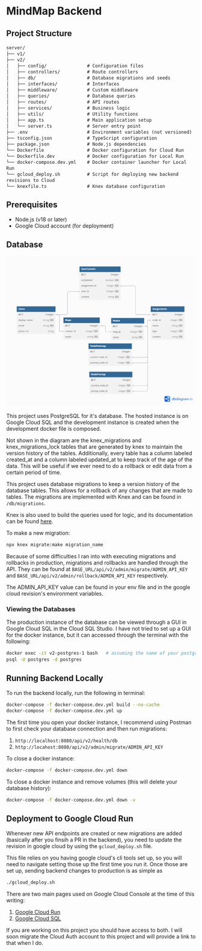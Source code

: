 # MindMap Backend

## Project Structure

```
server/
├── v1/
├── v2/
│   ├── config/               # Configuration files
│   ├── controllers/          # Route controllers
│   ├── db/                   # Database migrations and seeds
│   ├── interfaces/           # Interfaces
│   ├── middleware/           # Custom middleware
│   ├── queries/              # Database queries
│   ├── routes/               # API routes
│   ├── services/             # Business logic
│   ├── utils/                # Utility functions
│   ├── app.ts                # Main application setup
│   └── server.ts             # Server entry point
├── .env                      # Environment variables (not versioned)
├── tsconfig.json             # TypeScript configuration
├── package.json              # Node.js dependencies
└── Dockerfile                # Docker configuration for Cloud Run
└── Dockerfile.dev            # Docker configuration for Local Run
└── docker-compose.dev.yml    # Docker container launcher for Local Run
└── gcloud_deploy.sh          # Script for deploying new backend revisions to Cloud
└── knexfile.ts               # Knex database configuration
```

## Prerequisites

- Node.js (v18 or later)
- Google Cloud account (for deployment)

## Database

![Database Diagram](/server/v2/MindMapERD.png)

This project uses PostgreSQL for it's database. The hosted instance is on Google Cloud SQL and the development instance is created when the development docker file is composed.

Not shown in the diagram are the knex_migrations and knex_migrations_lock tables that are generated by knex to maintain the version history of the tables. Additionally, every table has a column labeled created_at and a column labeled updated_at to keep track of the age of the data. This will be useful if we ever need to do a rollback or edit data from a certain period of time.

This project uses database migrations to keep a version history of the database tables. This allows for a rollback of any changes that are made to tables. The migrations are implemented with Knex and can be found in `/db/migrations`.

Knex is also used to build the queries used for logic, and its documentation can be found [here](https://knexjs.org/).

To make a new migration:

```bash
npx knex migrate:make migration_name
```

Because of some difficulties I ran into with executing migrations and rollbacks in production, migrations and rollbacks are handled through the API. They can be found at `BASE_URL/api/v2/admin/migrate/ADMIN_API_KEY` and `BASE_URL/api/v2/admin/rollback/ADMIN_API_KEY` respectively.

The ADMIN_API_KEY value can be found in your env file and in the google cloud revision's environment variables.

### Viewing the Databases

The production instance of the database can be viewed through a GUI in Google Cloud SQL in the Cloud SQL Studio. I have not tried to set up a GUI for the docker instance, but it can accessed through the terminal with the following:

```bash
docker exec -it v2-postgres-1 bash   # assuming the name of your postgres instance is v2-postgres1
psql -U postgres -d postgres
```

## Running Backend Locally

To run the backend locally, run the following in terminal:

```bash
docker-compose -f docker-compose.dev.yml build --no-cache
docker-compose -f docker-compose.dev.yml up
```

The first time you open your docker instance, I recommend using Postman to first check your database connection and then run migrations:

1. `http://localhost:8080/api/v2/health/db`
2. `http://locahost:8080/api/v2/admin/migrate/ADMIN_API_KEY`

To close a docker instance:

```bash
docker-compose -f docker-compose.dev.yml down
```

To close a docker instance and remove volumes (this will delete your database history):

```bash
docker-compose -f docker-compose.dev.yml down -v
```

## Deployment to Google Cloud Run

Whenever new API endpoints are created or new migrations are added (basically after you finsih a PR in the backend), you need to update the revision in google cloud by using the `gcloud_deploy.sh` file.

This file relies on you having google cloud's cli tools set up, so you will need to navigate setting those up the first time you run it. Once those are set up, sending backend changes to production is as simple as

```bash
./gcloud_deploy.sh
```

There are two main pages used on Google Cloud Console at the time of this writing:

1. [Google Cloud Run](https://console.cloud.google.com/run?authuser=5&hl=en&inv=1&invt=AbthOg&project=mindmap-455320)
2. [Google Cloud SQL](https://console.cloud.google.com/sql/instances?authuser=5&hl=en&invt=Abth8Q&project=mindmap-455320)

If you are working on this project you should have access to both. I will soon migrate the Cloud Auth account to this project and will provide a link to that when I do.
